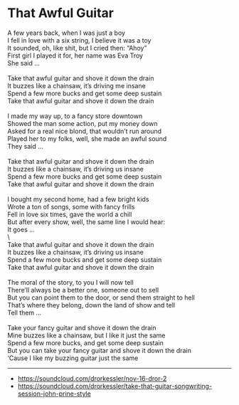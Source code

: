 # That Awful Guitar

A few years back, when I was just a boy\
I fell in love with a six string, I believe it was a toy\
It sounded, oh, like shit, but I cried then: “Ahoy”\
First girl I played it for, her name was Eva Troy\
She said ...\
\
Take that awful guitar and shove it down the drain\
It buzzes like a chainsaw, it’s driving me insane\
Spend a few more bucks and get some deep sustain\
Take that awful guitar and shove it down the drain\
\
I made my way up, to a fancy store downtown\
Showed the man some action, put my money down\
Asked for a real nice blond, that wouldn’t run around\
Played her to my folks, well, she made an awful sound\
They said ...\
\
Take that awful guitar and shove it down the drain\
It buzzes like a chainsaw, it’s driving us insane\
Spend a few more bucks and get some deep sustain\
Take that awful guitar and shove it down the drain\
\
I bought my second home, had a few bright kids\
Wrote a ton of songs, some with fancy frills\
Fell in love six times, gave the world a chill\
But after every show, well, the same line I would hear:\
It goes ...\
\        
Take that awful guitar and shove it down the drain\
It buzzes like a chainsaw, it’s driving us insane\
Spend a few more bucks and get some deep sustain\
Take that awful guitar and shove it down the drain\
\
The moral of the story, to you I will now tell\
There’ll always be a better one, someone out to sell\
But you can point them to the door, or send them straight to hell\
That’s where they belong, down the land of show and tell\
Tell them ...\
\
Take your fancy guitar and shove it down the drain\
Mine buzzes like a chainsaw, but I like it just the same\
Spend a few more bucks, and get some deep sustain\
But you can take your fancy guitar and shove it down the drain\
‘Cause I like my buzzing guitar just the same

---
- https://soundcloud.com/drorkessler/nov-16-dror-2
- https://soundcloud.com/drorkessler/take-that-guitar-songwriting-session-john-prine-style

